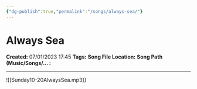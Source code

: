 ```yaml
---
{"dg-publish":true,"permalink":"/songs/always-sea/"}
---
```



# Always Sea

**Created:** 07/01/2023 17:45
**Tags:** 
**Song File Location:** 
**Song Path (Music/Songs/... :**

---

![[Sunday10-20AlwaysSea.mp3]]
